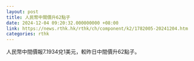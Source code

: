 ```yaml
---
layout: post
title: 人民幣中間價升62點子
date: 2024-12-04 09:20:32.000000000 +08:00
link: https://news.rthk.hk/rthk/ch/component/k2/1782005-20241204.htm
categories: rthk
---
```


人民幣中間價報7.1934兌1美元，較昨日中間價升62點子。
